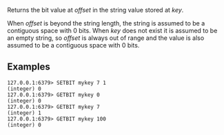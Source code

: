 Returns the bit value at _offset_ in the string value stored at _key_.

When _offset_ is beyond the string length, the string is assumed to be a
contiguous space with 0 bits.
When _key_ does not exist it is assumed to be an empty string, so _offset_ is
always out of range and the value is also assumed to be a contiguous space with
0 bits.

## Examples

```
127.0.0.1:6379> SETBIT mykey 7 1
(integer) 0
127.0.0.1:6379> GETBIT mykey 0
(integer) 0
127.0.0.1:6379> GETBIT mykey 7
(integer) 1
127.0.0.1:6379> GETBIT mykey 100
(integer) 0
```
